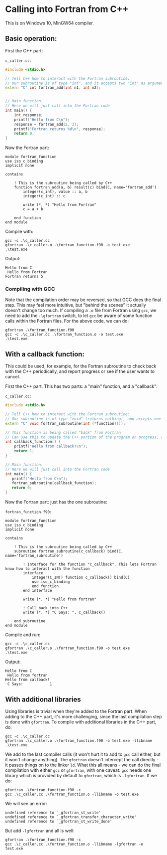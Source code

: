 # Calling into Fortran from C++

This is on Windows 10, MinGW64 compiler. 

## Basic operation:
First the C++ part:

`c_caller.cc`:
```C++
#include <stdio.h>

// Tell C++ how to interact with the Fortran subroutine:
// Our subroutine is of type "int", and it accepts two "int" as arguments
extern "C" int fortran_add(int n1, int n2);


// Main function.
// Here we will just call into the Fortran code
int main() {
	int response;
	printf("Hello from C\n");
	response = fortran_add(2, 3);
	printf("Fortran returns %d\n", response);
	return 0;
}
```

Now the Fortran part:
```Fortran Free Form
module fortran_function
use iso_c_binding
implicit none

contains

	! This is the subroutine being called by C++
	function fortran_add(a, b) result(c) bind(C, name='fortran_add') 
		integer(c_int), value :: a, b
		integer(c_int) :: c
		
		write (*, *) "Hello from Fortran"
		c = a + b
		
	end function
end module
```

Compile with:
```Batchfile
gcc -c .\c_caller.cc
gfortran .\c_caller.o .\fortran_function.f90 -o test.exe
.\test.exe
```

Output:
```
Hello from C
 Hello from Fortran
Fortran returns 5
 ```
### Compiling with GCC
Note that the compilation order may be reversed, so that GCC does the final step. This may feel more intuitive, but "behind the scenes" it actually doesn't change too much. If compiling a `.o` file from Fortran using `gcc`, we need to add the `-lgfortran` switch, to let `gcc` be aware of some function calls within the Fortran files. For the above code, we can do:

```Batchfile
gfortran .\fortran_function.f90
gcc -c .\c_caller.cc .\fortran_function.o -o test.exe
.\test.exe
```

## With a callback function:
This could be used, for example, for the Fortran subroutine to check back with the C++ periodically, and report progress or see if the user wants to cancel.

First the C++ part. This has two parts: a "main" function, and a "callback":

`c_caller.cc`:
```C++
#include <stdio.h>

// Tell C++ how to interact with the Fortran subroutine:
// Our subroutine is of type "void" (returns nothing), and accepts one argument: a function pointer
extern "C" void fortran_subroutine(int (*function)());

// This function is being called "back" from Fortran
// Can use this to update the C++ portion of the program on progress, or to ask things from the C++ part
int callback_function() {
	printf("Hello from callback!\n");
	return 1;
}

// Main function.
// Here we will just call into the Fortran code
int main() {
   printf("Hello from C\n");
   fortran_subroutine(callback_function);
   return 0;
}
```

Now the Fortran part: just has the one subroutine:

`fortran_function.f90`:
```Fortran Free Form
module fortran_function
use iso_c_binding
implicit none

contains

	! This is the subroutine being called by C++
	subroutine fortran_subroutine(c_callback) bind(C, name='fortran_subroutine')
		
		! Interface for the function "c_callback". This lets Fortran know how to interact with the function
		interface
			integer(C_INT) function c_callback() bind(C)
			use iso_c_binding
			end function
		end interface
		
		write (*, *) "Hello from fortran"
		
		! Call back into C++
		write (*, *) "C Says: ", c_callback()

	end subroutine
end module
```

Compile and run:
```Batchfile
gcc -c .\c_caller.cc
gfortran .\c_caller.o .\fortran_function.f90 -o test.exe
.\test.exe
```

Output:
```
Hello from C
 Hello from fortran
Hello from callback!
 C Says:            1
 ```
 
 ## With additional libraries
 Using libraries is trivial when they're added to the Fortran part. When adding to the C++ part, it's more challenging, since the last compilation step is done with `gfortran`. To compile with additional libraries in the C++ part, do:
 ```Batchfile
gcc -c .\c_caller.cc
gfortran .\c_caller.o .\fortran_function.f90 -o test.exe -llibname
.\test.exe
```
We add to the last compiler calls (it won't hurt it to add to `gcc` call either, but it won't change anything). The `gfortran` doesn't intercept the call directly - it passes things on to the linker `ld`. What this all means - we can do the final compilation with either `gcc` or `gfortran`, with one caveat: `gcc` needs one library which is provided by default to `gfortran`, which is `-lgfortran`. If we do:
 ```Batchfile
gfortran .\fortran_function.f90 -c
gcc .\c_caller.cc .\fortran_function.o -llibname -o test.exe
```
We will see an error:
```
undefined reference to `_gfortran_st_write'
undefined reference to `_gfortran_transfer_character_write'
undefined reference to `_gfortran_st_write_done'
```

But add `-lgfortran` and all is well:
 ```Batchfile
gfortran .\fortran_function.f90 -c
gcc .\c_caller.cc .\fortran_function.o -llibname -lgfortran -o test.exe
```
